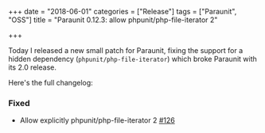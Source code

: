 +++
date = "2018-06-01"
categories = ["Release"]
tags = ["Paraunit", "OSS"]
title = "Paraunit 0.12.3: allow phpunit/php-file-iterator 2"

+++

Today I released a new small patch for Paraunit, fixing the support for a hidden dependency (`phpunit/php-file-iterator`) which broke Paraunit with its 2.0 release.

Here's the full changelog:

### Fixed
 * Allow explicitly phpunit/php-file-iterator 2 [#126](https://github.com/facile-it/paraunit/pull/126)
